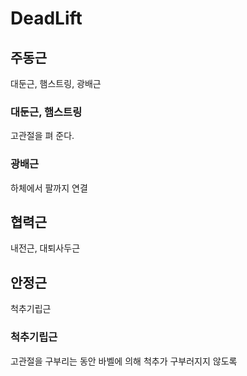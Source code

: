 # DeadLift

## 주동근
대둔근, 햄스트링, 광배근

### 대둔근, 햄스트링
고관절을 펴 준다.

### 광배근
하체에서 팔까지 연결

## 협력근
내전근, 대퇴사두근

## 안정근
척추기립근

### 척추기립근
고관절을 구부리는 동안 바벨에 의해 척추가 구부러지지 않도록